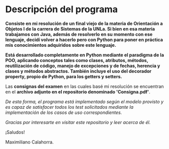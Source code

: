 # Descripción del programa
**Consiste en mi resolución de un final viejo de la materia de Orientación a Objetos I de la carrera de Sistemas de la UNLa. Si bien en esa materia trabajamos con Java,
además de resolverlo en su momento con ese lenguaje, decidí volver a hacerlo pero con Python para poner en práctica mis conocimientos adquiridos sobre este lenguaje.**

**Está desarrollado completamente en Python mediante el paradigma de la POO, aplicando conceptos tales como clases, atributos, métodos, reutilización de código, manejo de
excepciones y de fechas, herencia y clases y métodos abstractos. También incluye el uso del decorador property, propio de Python, para los getters y setters.**

Las **consignas del examen** en las cuales basé mi resolución se encuentran en el **archivo adjunto en el repositorio denominado 'Consigna.pdf'**.

*De esta forma, el programa está implementado según el modelo provisto y es capaz de satisfacer todos los test solicitados mediante la implementación de los casos de uso correspondientes.*

*Gracias por interesarte en visitar este repositorio y leer acerca de él.*

¡Saludos!

Maximiliano Calahorra.
